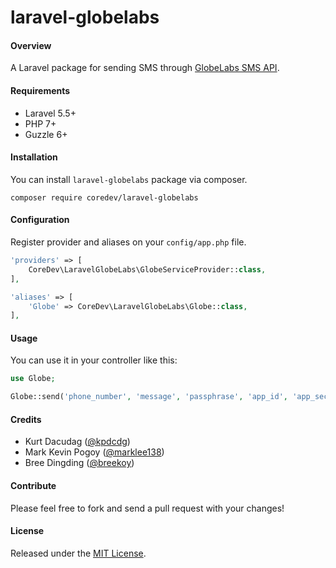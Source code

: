 # laravel-globelabs

#### Overview

A Laravel package for sending SMS through [GlobeLabs SMS API](http://www.globelabs.com.ph/#!/developer/api/sms).



#### Requirements

- Laravel 5.5+
- PHP 7+
- Guzzle 6+



#### Installation

You can install `laravel-globelabs` package via composer.

```
composer require coredev/laravel-globelabs
```



#### Configuration

Register provider and aliases on your `config/app.php` file.

```php
'providers' => [
    CoreDev\LaravelGlobeLabs\GlobeServiceProvider::class,
],

'aliases' => [
    'Globe' => CoreDev\LaravelGlobeLabs\Globe::class,
],
```



#### Usage

You can use it in your controller like this: 

```php
use Globe;

Globe::send('phone_number', 'message', 'passphrase', 'app_id', 'app_secret', 'short_code');
```



#### Credits

- Kurt Dacudag ([@kpdcdg](https://github.com/kpdcdg))
- Mark Kevin Pogoy ([@marklee138](https://github.com/marklee138/))
- Bree Dingding ([@breekoy](https://github.com/breekoy))



#### Contribute

Please feel free to fork and send a pull request with your changes!



#### License

Released under the [MIT License](https://github.com/coredevsolutions/laravel-globelabs/blob/master/LICENSE).
